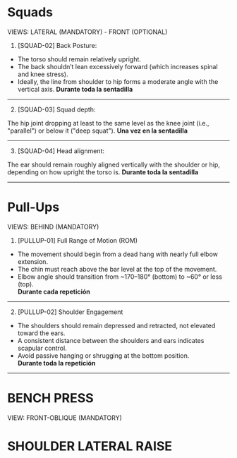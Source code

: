 # Squads

VIEWS: LATERAL (MANDATORY) - FRONT (OPTIONAL)

1. [SQUAD-02] Back Posture:

- The torso should remain relatively upright.
- The back shouldn’t lean excessively forward (which increases spinal and knee stress).
- Ideally, the line from shoulder to hip forms a moderate angle with the vertical axis.
**Durante toda la sentadilla**

---

2. [SQUAD-03] Squad depth:

The hip joint dropping at least to the same level as the knee joint (i.e., "parallel") or below it ("deep squat").
**Una vez en la sentadilla**

---

3. [SQUAD-04] Head alignment:

The ear should remain roughly aligned vertically with the shoulder or hip, depending on how upright the torso is.
**Durante toda la sentadilla**

---

# Pull-Ups

VIEWS: BEHIND (MANDATORY)

1. [PULLUP-01] Full Range of Motion (ROM)

- The movement should begin from a dead hang with nearly full elbow extension.
- The chin must reach above the bar level at the top of the movement.
- Elbow angle should transition from ~170–180° (bottom) to ~60° or less (top).  
**Durante cada repetición**

---
2. [PULLUP-02] Shoulder Engagement

- The shoulders should remain depressed and retracted, not elevated toward the ears.
- A consistent distance between the shoulders and ears indicates scapular control.
- Avoid passive hanging or shrugging at the bottom position.  
**Durante toda la repetición**

---

# BENCH PRESS 

VIEW: FRONT-OBLIQUE (MANDATORY)

# SHOULDER LATERAL RAISE